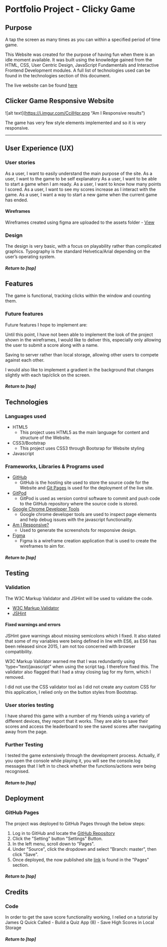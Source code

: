 # Portfolio Project - Clicky Game
## Purpose

A tap the screen as many times as you can within a specified period of time game.

This Website was created for the purpose of having fun when there is an idle moment available. It was built using the knowledge gained from the HTML, CSS, User Centric Design, JavaScript Fundamentals and Interactive Frontend Development modules. A full list of technologies used can be found in the technologies section of this document.

The live website can be found [here](https://elliot-gardner.github.io/Clicker-game/index.html)

## Clicker Game Responsive Website

![alt text](https://i.imgur.com/CciIHpr.png “Am I Responsive results”)

The game has very few style elements implemented and so it is very responsive.

*** 
## User Experience (UX)
### User stories

As a user, I want to easily understand the main purpose of the site.
As a user, I want to the game to be self explanatory
As a user, I want to be able to start a game when I am ready.
As a user, I want to know how many points I scored.
As a user, I want to see my scores increase as I interact with the game.
As a user, I want a way to start a new game when the current game has ended.

#### Wireframes
Wireframes created using figma  are uploaded to the assets folder - [View](https://github.com/elliot-gardner/Clicker-game/tree/main/wireframes)

### Design
The design is very basic, with a focus on playability rather than complicated graphics. Typography is the standard Helvetica/Arial depending on the user’s operating system. 

##### Return to [top]

## Features
The game is functional, tracking clicks within the window and counting them.

### Future features
Future features I hope to implement are:

Until this point, I have not been able to implement the look of the project shown in the wireframes, I would like to deliver this, especially only allowing the user to submit a score along with a name.

Saving to server rather than local storage, allowing other users to compete against each other. 

I would also like to implement a gradient in the background that changes slightly with each tap/click on the screen.

##### Return to [top]

## Technologies
### Languages used
* HTML5
	* This project uses HTML5 as the main language for content and structure of the Website.
* CSS3/Bootstrap
	* This project uses CSS3 through Bootsrap for Website styling
* Javascript

### Frameworks, Libraries & Programs used
* [GitHub](https://github.com/)
	* GitHub is the hosting site used to store the source code for the Website and [Git Pages](https://pages.github.com/) is used for the deployment of the live site.
* [GitPod](https://gitpod.io/)
	* GitPod is used as version control software to commit and push code to the GitHub repository where the source code is stored.
* [Google Chrome Developer Tools](https://developers.google.com/web/tools/chrome-devtools)
	* Google chrome developer tools are used to inspect page elements and help debug issues with the javascript functionality.
* [Am I Responsive?](http://ami.responsivedesign.is/)
	* Used to generate the screenshots for responsive design.
* [Figma](https://www.figma.com/)
	* Figma is a wireframe creation application that is used to create the wireframes to aim for.
	
##### Return to [top]

## Testing

### Validation
The W3C Markup Validator and JSHint will be used to validate the code. 
-   [W3C Markup Validator](https://validator.w3.org/nu/#textarea) 
-   [JSHint](https://jshint.com/)

#### Fixed warnings and errors
JSHint gave warnings about missing semicolons which I fixed. It also stated that some of my variables were being defined in line with ES6, as ES6 has been released since 2015, I am not too concerned with browser compatibility.

W3C Markup Validator warned me that I was redundantly using ’type=“text/javascript” when using the script tag. I therefore fixed this.
The validator also flagged that I had a stray closing tag for my form, which I removed.

I did not use the CSS validator tool as I did not create any custom CSS for this application, I relied only on the button styles from Bootstrap.

### User stories testing
I have shared this game with a number of my friends using a variety of different devices, they report that it works. They are able to save their scores and access the leaderboard to see the saved scores after navigating away from the page.

### Further Testing 	
I tested the game extensively through the development process. Actually, if you open the console while playing it, you will see the console.log messages that I left in to check whether the functions/actions were being recognised.				

##### Return to [top]

## Deployment
### GitHub Pages

The project was deployed to GitHub Pages through the below steps:

1. Log in to GitHub and locate the [GitHub Repository](https://github.com/elliot-gardner/Clicker-game)
2. Click the "Setting" button "Settings" Button.
3. In the left menu, scroll down to "Pages".
4. Under "Source", click the dropdown and select "Branch: master", then click "Save".
5. Once deployed, the now published site [link](https://elliot-gardner.github.io/Clicker-game/) is found in the "Pages" section.

##### Return to [top]

## Credits

### Code
In order to get the save score functionality working, I relied on a tutorial by James Q Quick Called - 
Build a Quiz App (8) - Save High Scores in Local Storage
##### Return to [top]


